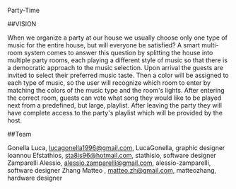 Party-Time

##VISION

When we organize a party at our house we usually choose only one type of music for the entire house, but will everyone be satisfied? A smart multi-room system comes to answer this question by splitting the house into multiple party rooms, each playing a different style of music so that there is a democratic approach to the music selection. 
Upon arrival the guests are invited to select their preferred music taste. Then a color will be assigned to each type of music, so the user will recognize which room to enter by matching the colors of the music type and the room's lights. After entering the correct room, guests can vote what song they would like to be played next from a predefined, but large, playlist. After leaving the party they will have complete access to the party's playlist which will be provided by the host.

##Team

Gonella Luca, lucagonella1996@gmail.com, LucaGonella, graphic designer
Ioannou Efstathios, sta8is96@hotmail.com, stathisio, software designer
Zamparelli Alessio, alessio.zamparelli@gmail.com, alessio-zamparelli, software designer
Zhang Matteo , matteo.zh@gmail.com, matteozhang, hardware designer
